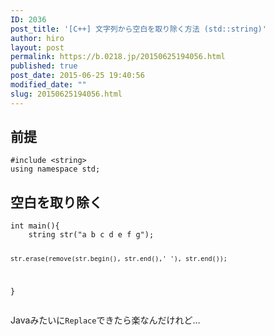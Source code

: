 ```yaml
---
ID: 2036
post_title: '[C++] 文字列から空白を取り除く方法 (std::string)'
author: hiro
layout: post
permalink: https://b.0218.jp/20150625194056.html
published: true
post_date: 2015-06-25 19:40:56
modified_date: ""
slug: 20150625194056.html
---
```

<!--more-->
<h2>前提</h2>
<pre class="language-cpp"><code>#include &lt;string&gt;
using namespace std;</code></pre>


<h2>空白を取り除く</h2>
<pre class="language-cpp"><code>int main(){
    string str("a b c d e f g");

    str.erase(remove(str.begin(), str.end(),' '), str.end());
}</code></pre>

Javaみたいに<code>Replace</code>できたら楽なんだけれど…
